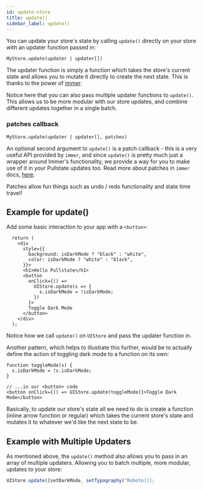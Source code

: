 ```yaml
---
id: update-store
title: update()
sidebar_label: update()
---
```


You can update your store's state by calling `update()` directly on your store with an updater function passed in:

```tsx
MyStore.update(updater | updater[])
```

The updater function is simply a function which takes the store's current state and allows you to mutate it directly to create the next state. This is thanks to the power of [immer](https://github.com/immerjs/immer).

Notice here that you can also pass multiple updater functions to `update()`. This allows us to be more modular with our store updates, and combine different updates together in a single batch.

### patches callback

```tsx
MyStore.update(updater | updater[], patches)
```

An optional second argument to `update()` is a patch callback - this is a very useful API provided by `immer`, and since `update()` is pretty much just a wrapper around Immer's functionality, we provide a way for you to make use of it in your Pullstate updates too. Read more about patches in `immer` docs, [here](https://github.com/immerjs/immer#patches).

Patches allow fun things such as undo / redo functionality and state time travel!

## Example for update()

Add some basic interaction to your app with a `<button>`:

```tsx
  return (
    <div
      style={{
        background: isDarkMode ? "black" : "white",
        color: isDarkMode ? "white" : "black",
      }}>
      <h1>Hello Pullstate</h1>
      <button
        onClick={() =>
          UIStore.update(s => {
            s.isDarkMode = !isDarkMode;
          })
        }>
        Toggle Dark Mode
      </button>
    </div>
  );
```

Notice how we call `update()` on `UIStore` and pass the updater function in.

Another pattern, which helps to illustrate this further, would be to actually define the action of toggling dark mode to a function on its own:

```tsx
function toggleMode(s) {
  s.isDarkMode = !s.isDarkMode;
}

// ...in our <button> code
<button onClick={() => UIStore.update(toggleMode)}>Toggle Dark Mode</button>
```

Basically, to update our store's state all we need to do is create a function (inline arrow function or regular) which takes the current store's state and mutates it to whatever we'd like the next state to be.

## Example with Multiple Updaters

As mentioned above, the `update()` method also allows you to pass in an array of multiple updaters. Allowing you to batch multiple, more modular, updates to your store:

```ts
UIStore.update([setDarkMode, setTypography("Roboto)]);
```
